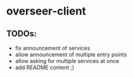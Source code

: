 # overseer-client

## TODOs:

- fix announcement of services
- allow announcement of multiple entry points
- allow asking for multiple services at once
- add README content ;)
